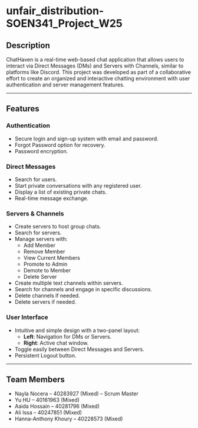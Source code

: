 # unfair_distribution-SOEN341_Project_W25

## Description
ChatHaven is a real-time web-based chat application that allows users to interact via Direct Messages (DMs) and Servers with Channels, similar to platforms like Discord. This project was developed as part of a collaborative effort to create an organized and interactive chatting environment with user authentication and server management features.

---

## Features

### Authentication
- Secure login and sign-up system with email and password.
- Forgot Password option for recovery.
- Password encryption.

### Direct Messages
- Search for users.
- Start private conversations with any registered user.
- Display a list of existing private chats.
- Real-time message exchange.

### Servers & Channels
- Create servers to host group chats.
- Search for servers.
- Manage servers with:
  - Add Member
  - Remove Member
  - View Current Members
  - Promote to Admin
  - Demote to Member
  - Delete Server
- Create multiple text channels within servers.
- Search for channels and engage in specific discussions.
- Delete channels if needed.
- Delete servers if needed.

### User Interface
- Intuitive and simple design with a two-panel layout:
  - **Left**: Navigation for DMs or Servers.
  - **Right**: Active chat window.
- Toggle easily between Direct Messages and Servers.
- Persistent Logout button.

---

## Team Members
- Nayla Nocera – 40283927 (Mixed) – Scrum Master
- Yu HU – 40161963 (Mixed)
- Aaida Hossain – 40281796 (Mixed)
- Ali Issa – 40247851 (Mixed)
- Hanna-Anthony Khoury – 40228573 (Mixed)
